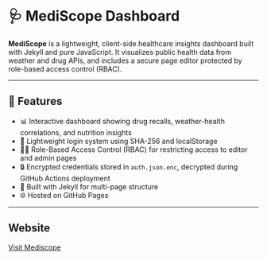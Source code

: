 # 🩺 MediScope Dashboard

**MediScope** is a lightweight, client-side healthcare insights dashboard built with Jekyll and pure JavaScript. It visualizes public health data from weather and drug APIs, and includes a secure page editor protected by role-based access control (RBAC).

---

## 🚀 Features

- 📊 Interactive dashboard showing drug recalls, weather-health correlations, and nutrition insights
- 🔐 Lightweight login system using SHA-256 and localStorage
- 🧑‍💼 Role-Based Access Control (RBAC) for restricting access to editor and admin pages
- 🔒 Encrypted credentials stored in `auth.json.enc`, decrypted during GitHub Actions deployment
- 🧱 Built with Jekyll for multi-page structure
- 🌐 Hosted on GitHub Pages

---

## Website
[Visit Mediscope](https://maichuong.github.io/mediscope)

